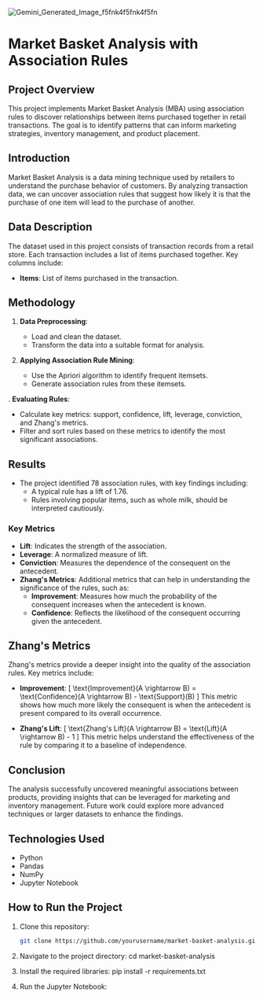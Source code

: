 

![Gemini_Generated_Image_f5fnk4f5fnk4f5fn](https://github.com/user-attachments/assets/be39c773-c84c-4df2-9666-199d02dfc3ad)

# Market Basket Analysis with Association Rules

## Project Overview

This project implements Market Basket Analysis (MBA) using association rules to discover relationships between items purchased together in retail transactions. The goal is to identify patterns that can inform marketing strategies, inventory management, and product placement.


## Introduction

Market Basket Analysis is a data mining technique used by retailers to understand the purchase behavior of customers. By analyzing transaction data, we can uncover association rules that suggest how likely it is that the purchase of one item will lead to the purchase of another.

## Data Description

The dataset used in this project consists of transaction records from a retail store. Each transaction includes a list of items purchased together. Key columns include:

- **Items**: List of items purchased in the transaction.

## Methodology

1. **Data Preprocessing**: 
   - Load and clean the dataset.
   - Transform the data into a suitable format for analysis.

2. **Applying Association Rule Mining**: 
   - Use the Apriori algorithm to identify frequent itemsets.
   - Generate association rules from these itemsets.

. **Evaluating Rules**: 
   - Calculate key metrics: support, confidence, lift, leverage, conviction, and Zhang's metrics.
   - Filter and sort rules based on these metrics to identify the most significant associations.

## Results

- The project identified 78 association rules, with key findings including:
  - A typical rule has a lift of 1.76.
  - Rules involving popular items, such as whole milk, should be interpreted cautiously.

### Key Metrics

- **Lift**: Indicates the strength of the association.
- **Leverage**: A normalized measure of lift.
- **Conviction**: Measures the dependence of the consequent on the antecedent.
- **Zhang's Metrics**: Additional metrics that can help in understanding the significance of the rules, such as:
  - **Improvement**: Measures how much the probability of the consequent increases when the antecedent is known.
  - **Confidence**: Reflects the likelihood of the consequent occurring given the antecedent.

## Zhang's Metrics

Zhang's metrics provide a deeper insight into the quality of the association rules. Key metrics include:

- **Improvement**: 
  \[
  \text{Improvement}(A \rightarrow B) = \text{Confidence}(A \rightarrow B) - \text{Support}(B)
  \]
  This metric shows how much more likely the consequent is when the antecedent is present compared to its overall occurrence.

- **Zhang's Lift**:
  \[
  \text{Zhang's Lift}(A \rightarrow B) = \text{Lift}(A \rightarrow B) - 1
  \]
  This metric helps understand the effectiveness of the rule by comparing it to a baseline of independence.

## Conclusion

The analysis successfully uncovered meaningful associations between products, providing insights that can be leveraged for marketing and inventory management. Future work could explore more advanced techniques or larger datasets to enhance the findings.

## Technologies Used

- Python
- Pandas
- NumPy
- Jupyter Notebook

## How to Run the Project

1. Clone this repository:
   ```bash
   git clone https://github.com/yourusername/market-basket-analysis.git

2. Navigate to the project directory:
   cd market-basket-analysis

3. Install the required libraries:
    pip install -r requirements.txt
    
4. Run the Jupyter Notebook:
